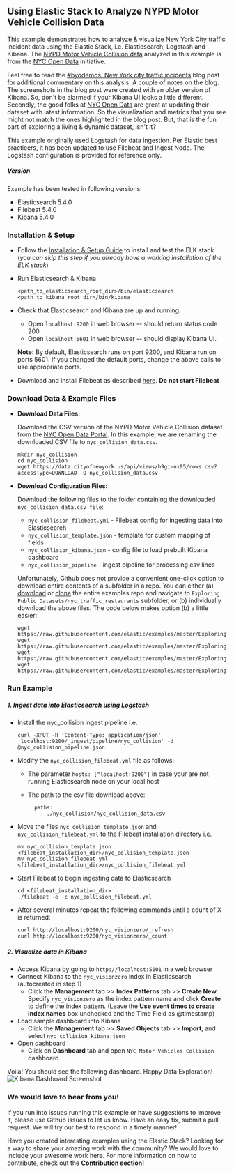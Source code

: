 ## Using Elastic Stack to Analyze NYPD Motor Vehicle Collision Data
This example demonstrates how to analyze & visualize New York City traffic incident data using the Elastic Stack, i.e. Elasticsearch, Logstash and Kibana. The [NYPD Motor Vehicle Collision data](https://data.cityofnewyork.us/Public-Safety/NYPD-Motor-Vehicle-Collisions/h9gi-nx95?) analyzed in this example is from the [NYC Open Data](https://data.cityofnewyork.us/) initiative.

Feel free to read the [#byodemos: New York city traffic incidents](https://www.elastic.co/blog/byodemos-new-york-city-traffic-incidents) blog post for additional commentary on this analysis. A couple of notes on the blog. The screenshots in the blog post were created with an older version of Kibana. So, don't be alarmed if your Kibana UI looks a little different. Secondly, the good folks at [NYC Open Data](https://data.cityofnewyork.us/) are great at updating their dataset with latest information. So the visualization and metrics that you see might not match the ones highlighted in the blog post. But, that is the fun part of exploring a living & dynamic dataset, isn't it? 

This example originally used Logstash for data ingestion. Per Elastic best practicers, it has been updated to use Filebeat and Ingest Node. The Logstash configuration is provided for reference only.

##### Version

Example has been tested in following versions:
- Elasticsearch 5.4.0
- Filebeat 5.4.0
- Kibana 5.4.0


### Installation & Setup
* Follow the [Installation & Setup Guide](https://github.com/elastic/examples/blob/master/Installation%20and%20Setup.md) to install and test the ELK stack (*you can skip this step if you already have a working installation of the ELK stack*)

* Run Elasticsearch & Kibana
  ```shell
  <path_to_elasticsearch_root_dir>/bin/elasticsearch
  <path_to_kibana_root_dir>/bin/kibana
  ```

* Check that Elasticsearch and Kibana are up and running.
  - Open `localhost:9200` in web browser -- should return status code 200
  - Open `localhost:5601` in web browser -- should display Kibana UI.

  **Note:** By default, Elasticsearch runs on port 9200, and Kibana run on ports 5601. If you changed the default ports, change   the above calls to use appropriate ports.

* Download and install Filebeat as described [here](https://www.elastic.co/guide/en/beats/filebeat/5.4/filebeat-installation.html). **Do not start Filebeat**

### Download Data & Example Files

* **Download Data Files:**
    
    Download the CSV version of the NYPD Motor Vehicle Collision dataset from the [NYC Open Data Portal](https://data.cityofnewyork.us/Public-Safety/NYPD-Motor-Vehicle-Collisions/h9gi-nx95?). In this example, we are renaming the downloaded CSV file to `nyc_collision_data.csv`.
    
    ```shell
    mkdir nyc_collision
    cd nyc_collision
    wget https://data.cityofnewyork.us/api/views/h9gi-nx95/rows.csv?accessType=DOWNLOAD -O nyc_collision_data.csv
    ```

* **Download Configuration Files:**

  Download the following files to the folder containing the downloaded `nyc_collision_data.csv file`:
  - `nyc_collision_filebeat.yml` - Filebeat config for ingesting data into Elasticsearch
  - `nyc_collision_template.json` - template for custom mapping of fields
  - `nyc_collision_kibana.json` - config file to load prebuilt Kibana dashboard
  - `nyc_collision_pipeline` - ingest pipeline for processing csv lines

  Unfortunately, Github does not provide a convenient one-click option to download entire contents of a subfolder in a repo. You can either (a) [download](https://github.com/elastic/examples/archive/master.zip) or [clone](https://github.com/elastic/examples.git) the entire examples repo and navigate to `Exploring Public Datasets/nyc_traffic_restaurants` subfolder, or (b) individually download the above files. The code below makes option (b) a little easier:
  ```shell
  wget https://raw.githubusercontent.com/elastic/examples/master/Exploring%20Public%20Datasets/nyc_traffic_accidents/nyc_collision_filebeat.yml
  wget https://raw.githubusercontent.com/elastic/examples/master/Exploring%20Public%20Datasets/nyc_traffic_accidents/nyc_collision_template.json
  wget https://raw.githubusercontent.com/elastic/examples/master/Exploring%20Public%20Datasets/nyc_traffic_accidents/nyc_collision_kibana.json
  wget https://raw.githubusercontent.com/elastic/examples/master/Exploring%20Public%20Datasets/nyc_traffic_accidents/nyc_collision_pipeline
  ```

### Run Example

##### 1. Ingest data into Elasticsearch using Logstash

* Install the nyc_collision ingest pipeline i.e.

    ```shell
    curl -XPUT -H 'Content-Type: application/json' 'localhost:9200/_ingest/pipeline/nyc_collision' -d @nyc_collision_pipeline.json
    ```

*  Modify the `nyc_collision_filebeat.yml` file as follows:

    * The parameter `hosts: ["localhost:9200"]` in case your are not running Elasticsearch node on your local host
    * The path to the csv file download above:
    
        ```shell
          paths:
            - ./nyc_collision/nyc_collision_data.csv
        ```

* Move the files `nyc_collision_template.json` and `nyc_collision_filebeat.yml` to the Filebeat installation directory i.e.
    
     ```shell
    mv nyc_collision_template.json <filebeat_installation_dir>/nyc_collision_template.json
    mv nyc_collision_filebeat.yml <filebeat_installation_dir>/nyc_collision_filebeat.yml
    ```
       
* Start Filebeat to begin ingesting data to Elasticsearch

    ```shell
    cd <filebeat_installation_dir>
    ./filebeat -e -c nyc_collision_filebeat.yml
    ```
    
* After several minutes repeat the following commands until a count of X is returned:

    ```shell
    curl http://localhost:9200/nyc_visionzero/_refresh
    curl http://localhost:9200/nyc_visionzero/_count
    ```


##### 2. Visualize data in Kibana

* Access Kibana by going to `http://localhost:5601` in a web browser
* Connect Kibana to the `nyc_visionzero` index in Elasticsearch (autocreated in step 1)
    * Click the **Management** tab >> **Index Patterns** tab >> **Create New**. Specify `nyc_visionzero` as the index pattern name and click **Create** to define the index pattern. (Leave the **Use event times to create index names** box unchecked and the Time Field as @timestamp)
* Load sample dashboard into Kibana
    * Click the **Management** tab >> **Saved Objects** tab >> **Import**, and select `nyc_collision_kibana.json`
* Open dashboard
    * Click on **Dashboard** tab and open `NYC Motor Vehicles Collision` dashboard

Voila! You should see the following dashboard. Happy Data Exploration!
![Kibana Dashboard Screenshot](https://github.com/elastic/examples/blob/master/Exploring%20Public%20Datasets/nyc_traffic_accidents/nyc_collision_dashboard.jpg?raw=true)

### We would love to hear from you!
If you run into issues running this example or have suggestions to improve it, please use Github issues to let us know. Have an easy fix, submit a pull request. We will try our best to respond in a timely manner!

Have you created interesting examples using the Elastic Stack? Looking for a way to share your amazing work with the community? We would love to include your awesome work here. For more information on how to contribute, check out the **[Contribution](https://github.com/elastic/examples#contributing) section!**
